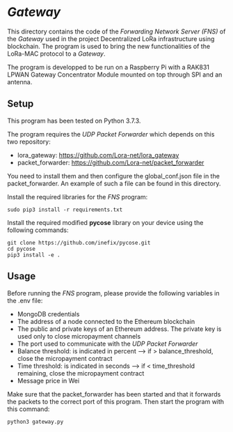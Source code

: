 # _Gateway_

This directory contains the code of the _Forwarding Network Server (FNS)_ of the _Gateway_ used in the project Decentralized LoRa infrastructure using blockchain. The program is used to bring the new functionalities of the LoRa-MAC protocol to a _Gateway_.

The program is developped to be run on a Raspberry Pi with a RAK831 LPWAN Gateway Concentrator Module mounted on top through SPI and an antenna.


## Setup

This program has been tested on Python 3.7.3.

The program requires the _UDP Packet Forwarder_  which depends on this two repository:
* lora_gateway: https://github.com/Lora-net/lora_gateway
* packet_forwarder: https://github.com/Lora-net/packet_forwarder

You need to install them and then configure the global_conf.json file in the packet_forwarder. An example of such a file can be found in this directory.

Install the required libraries for the _FNS_ program:
```
sudo pip3 install -r requirements.txt
```

Install the required modified __pycose__ library on your device using the following commands:
```
git clone https://github.com/inefix/pycose.git
cd pycose
pip3 install -e .
```

## Usage

Before running the _FNS_ program, please provide the following variables in the .env file:
* MongoDB credentials
* The address of a node connected to the Ethereum blockchain
* The public and private keys of an Ethereum address. The private key is used only to close micropayment channels
* The port used to communicate with the _UDP Packet Forwarder_
* Balance threshold: is indicated in percent --> if > balance_threshold, close the micropayment contract
* Time threshold: is indicated in seconds --> if < time_threshold remaining, close the micropayment contract
* Message price in Wei

Make sure that the packet_forwarder has been started and that it forwards the packets to the correct port of this program. Then start the program with this command:
```
python3 gateway.py
```
